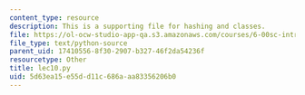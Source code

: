 ```yaml
---
content_type: resource
description: This is a supporting file for hashing and classes.
file: https://ol-ocw-studio-app-qa.s3.amazonaws.com/courses/6-00sc-introduction-to-computer-science-and-programming-spring-2011/5d63ea15e55dd11c686aaa83356206b0_lec10.py
file_type: text/python-source
parent_uid: 17410556-8f30-2907-b327-46f2da54236f
resourcetype: Other
title: lec10.py
uid: 5d63ea15-e55d-d11c-686a-aa83356206b0
---
```

